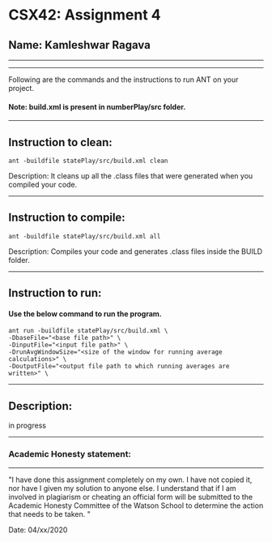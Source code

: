 # CSX42: Assignment 4
## Name: Kamleshwar Ragava

-----------------------------------------------------------------------
-----------------------------------------------------------------------


Following are the commands and the instructions to run ANT on your project.
#### Note: build.xml is present in numberPlay/src folder.

-----------------------------------------------------------------------
## Instruction to clean:

```commandline
ant -buildfile statePlay/src/build.xml clean
```

Description: It cleans up all the .class files that were generated when you
compiled your code.

-----------------------------------------------------------------------
## Instruction to compile:

```commandline
ant -buildfile statePlay/src/build.xml all
```

Description: Compiles your code and generates .class files inside the BUILD folder.

-----------------------------------------------------------------------
## Instruction to run:

#### Use the below command to run the program.

```commandline
ant run -buildfile statePlay/src/build.xml \
-DbaseFile="<base file path>" \
-DinputFile="<input file path>" \
-DrunAvgWindowSize="<size of the window for running average calculations>" \
-DoutputFile="<output file path to which running averages are written>" \
```

-----------------------------------------------------------------------
## Description:

in progress

-----------------------------------------------------------------------
### Academic Honesty statement:
-----------------------------------------------------------------------

"I have done this assignment completely on my own. I have not copied
it, nor have I given my solution to anyone else. I understand that if
I am involved in plagiarism or cheating an official form will be
submitted to the Academic Honesty Committee of the Watson School to
determine the action that needs to be taken. "

Date: 04/xx/2020


